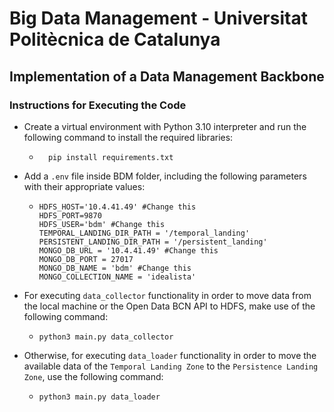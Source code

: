 # Big Data Management - Universitat Politècnica de Catalunya
## Implementation of a Data Management Backbone

### Instructions for Executing the Code

- Create a virtual environment with Python 3.10 interpreter and run the following command to install the required libraries:
  - ```
      pip install requirements.txt
    ```
- Add a `.env` file inside BDM folder, including the following parameters with their appropriate values:
  - ```
    HDFS_HOST='10.4.41.49' #Change this
    HDFS_PORT=9870
    HDFS_USER='bdm' #Change this
    TEMPORAL_LANDING_DIR_PATH = '/temporal_landing'
    PERSISTENT_LANDING_DIR_PATH = '/persistent_landing'
    MONGO_DB_URL = '10.4.41.49' #Change this
    MONGO_DB_PORT = 27017
    MONGO_DB_NAME = 'bdm' #Change this
    MONGO_COLLECTION_NAME = 'idealista'
    ```
- For executing `data_collector` functionality in order to move data from the local machine or the Open Data BCN API to HDFS, make use of the following command:
  - ``` 
    python3 main.py data_collector
    ```
- Otherwise, for executing `data_loader` functionality in order to move the available data of the `Temporal Landing Zone` to the `Persistence Landing Zone`, use the following command:
  - ```
    python3 main.py data_loader
    ```